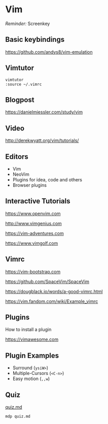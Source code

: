 # Vim

_Reminder:_ Screenkey

## Basic keybindings

<https://github.com/andys8/vim-emulation>

## Vimtutor

```shell
vimtutor
:source ~/.vimrc
```

## Blogpost

<https://danielmiessler.com/study/vim>

## Video

<http://derekwyatt.org/vim/tutorials/>

## Editors

- Vim
- NeoVim
- Plugins for idea, code and others
- Browser plugins

## Interactive Tutorials

<https://www.openvim.com>

<http://www.vimgenius.com>

<https://vim-adventures.com>

<https://www.vimgolf.com>

## Vimrc

<https://vim-bootstrap.com>

<https://github.com/SpaceVim/SpaceVim>

<https://dougblack.io/words/a-good-vimrc.html>

<https://vim.fandom.com/wiki/Example_vimrc>


## Plugins

How to install a plugin

<https://vimawesome.com>

## Plugin Examples

- Surround (`ysiW>`)
- Multiple-Cursors (`<C-n>`)
- Easy motion (`,,w`)

## Quiz

[quiz.md](./quiz.md)

```shell
mdp quiz.md
```
